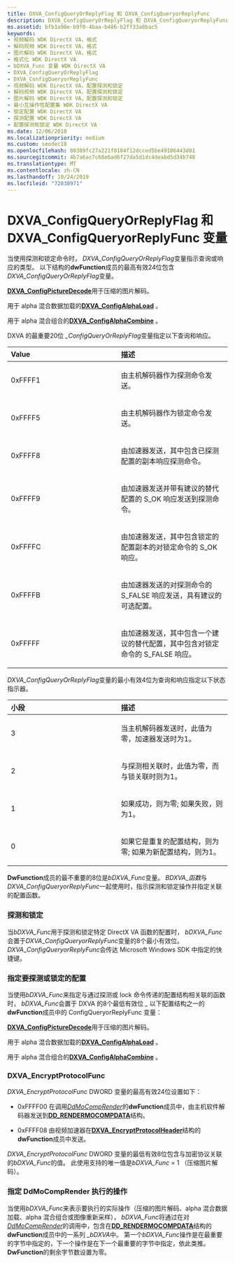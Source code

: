 ```yaml
---
title: DXVA_ConfigQueryOrReplyFlag 和 DXVA_ConfigQueryorReplyFunc
description: DXVA_ConfigQueryOrReplyFlag 和 DXVA_ConfigQueryorReplyFunc 变量
ms.assetid: bfb1a98e-b9f0-4baa-b486-b2ff33a8bac5
keywords:
- 视频解码 WDK DirectX VA，格式
- 解码视频 WDK DirectX VA，格式
- 图片解码 WDK DirectX VA，格式
- 格式化 WDK DirectX VA
- bDXVA_Func 变量 WDK DirectX VA
- DXVA_ConfigQueryOrReplyFlag
- DXVA_ConfigQueryorReplyFunc
- 视频解码 WDK DirectX VA，配置探测和锁定
- 解码视频 WDK DirectX VA，配置探测和锁定
- 图片解码 WDK DirectX VA，配置探测和锁定
- 最小互操作性配置集 WDK DirectX VA
- 锁定配置 WDK DirectX VA
- 探测配置 WDK DirectX VA
- 配置探测和锁定 WDK DirectX VA
ms.date: 12/06/2018
ms.localizationpriority: medium
ms.custom: seodec18
ms.openlocfilehash: 08309fc27a221f0184f12dcced5be49106443d01
ms.sourcegitcommit: 4b7a6ac7c68e6ad6f27da5d1dc4deabd5d34b748
ms.translationtype: MT
ms.contentlocale: zh-CN
ms.lasthandoff: 10/24/2019
ms.locfileid: "72838971"
---
```

# <a name="dxva_configqueryorreplyflag-and-dxva_configqueryorreplyfunc-variables"></a>DXVA\_ConfigQueryOrReplyFlag 和 DXVA\_ConfigQueryorReplyFunc 变量

当使用探测和锁定命令时， *DXVA\_ConfigQueryOrReplyFlag*变量指示查询或响应的类型。 以下结构的**dwFunction**成员的最高有效24位包含*DXVA\_ConfigQueryOrReplyFlag*变量。

[**DXVA\_ConfigPictureDecode**](https://docs.microsoft.com/windows-hardware/drivers/ddi/dxva/ns-dxva-_dxva_configpicturedecode)用于压缩的图片解码。

用于 alpha 混合数据加载的[**DXVA\_ConfigAlphaLoad**](https://docs.microsoft.com/windows-hardware/drivers/ddi/dxva/ns-dxva-_dxva_configalphaload) 。

用于 alpha 混合组合的[**DXVA\_ConfigAlphaCombine**](https://docs.microsoft.com/windows-hardware/drivers/ddi/dxva/ns-dxva-_dxva_configalphacombine) 。

DXVA 的最重要20位 *\_ConfigQueryOrReplyFlag*变量指定以下查询和响应。

<table>
<colgroup>
<col width="50%" />
<col width="50%" />
</colgroup>
<thead>
<tr class="header">
<th align="left">Value</th>
<th align="left">描述</th>
</tr>
</thead>
<tbody>
<tr class="odd">
<td align="left"><p>0xFFFF1</p></td>
<td align="left"><p>由主机解码器作为探测命令发送。</p></td>
</tr>
<tr class="even">
<td align="left"><p>0xFFFF5</p></td>
<td align="left"><p>由主机解码器作为锁定命令发送。</p></td>
</tr>
<tr class="odd">
<td align="left"><p>0xFFFF8</p></td>
<td align="left"><p>由加速器发送，其中包含已探测配置的副本响应探测命令。</p></td>
</tr>
<tr class="even">
<td align="left"><p>0xFFFF9</p></td>
<td align="left"><p>由加速器发送并带有建议的替代配置的 S_OK 响应发送到探测命令。</p></td>
</tr>
<tr class="odd">
<td align="left"><p>0xFFFFC</p></td>
<td align="left"><p>由加速器发送，其中包含锁定的配置副本的对锁定命令的 S_OK 响应。</p></td>
</tr>
<tr class="even">
<td align="left"><p>0xFFFFB</p></td>
<td align="left"><p>由加速器发送的对探测命令的 S_FALSE 响应发送，具有建议的可选配置。</p></td>
</tr>
<tr class="odd">
<td align="left"><p>0xFFFFF</p></td>
<td align="left"><p>由加速器发送，其中包含一个建议的替代配置，其中包含对锁定命令的 S_FALSE 响应。</p></td>
</tr>
</tbody>
</table>

 

*DXVA\_ConfigQueryOrReplyFlag*变量的最小有效4位为查询和响应指定以下状态指示器。

<table>
<colgroup>
<col width="50%" />
<col width="50%" />
</colgroup>
<thead>
<tr class="header">
<th align="left">小段</th>
<th align="left">描述</th>
</tr>
</thead>
<tbody>
<tr class="odd">
<td align="left"><p>3</p></td>
<td align="left"><p>当主机解码器发送时，此值为零，加速器发送时为1。</p></td>
</tr>
<tr class="even">
<td align="left"><p>2</p></td>
<td align="left"><p>与探测相关联时，此值为零，而与锁关联时则为1。</p></td>
</tr>
<tr class="odd">
<td align="left"><p>1</p></td>
<td align="left"><p>如果成功，则为零; 如果失败，则为1。</p></td>
</tr>
<tr class="even">
<td align="left"><p>0</p></td>
<td align="left"><p>如果它是重复的配置结构，则为零; 如果为新配置结构，则为1。</p></td>
</tr>
</tbody>
</table>

 

**DwFunction**成员的最不重要的8位是*bDXVA\_Func*变量。 *BDXVA\_函数*与*DXVA\_ConfigQueryorReplyFunc*一起使用时，指示探测和锁定操作并指定关联的配置函数。

### <a name="span-idprobing_and_lockingspanspan-idprobing_and_lockingspanspan-idprobing_and_lockingspanprobing-and-locking"></a><span id="Probing_and_Locking"></span><span id="probing_and_locking"></span><span id="PROBING_AND_LOCKING"></span>探测和锁定

当*bDXVA\_Func*用于探测和锁定特定 DirectX VA 函数的配置时， *bDXVA\_Func*会置于*DXVA*\_*ConfigQueryorReplyFunc*变量的8个最小有效位。 *DXVA*\_*ConfigQueryorReplyFunc*会传达 Microsoft Windows SDK 中指定的快捷键。

### <a name="span-idspecifying_a_configuration_to_be_probed_or_lockedspanspan-idspecifying_a_configuration_to_be_probed_or_lockedspanspan-idspecifying_a_configuration_to_be_probed_or_lockedspanspecifying-a-configuration-to-be-probed-or-locked"></a><span id="Specifying_a_Configuration_To_Be_Probed_or_Locked"></span><span id="specifying_a_configuration_to_be_probed_or_locked"></span><span id="SPECIFYING_A_CONFIGURATION_TO_BE_PROBED_OR_LOCKED"></span>指定要探测或锁定的配置

当使用*bDXVA\_Func*来指定与通过探测或 lock 命令传递的配置结构相关联的函数时， *bDXVA\_Func*会置于 DXVA 的8个最低有效位 *\_* 以下配置结构之一的**dwFunction**成员中的 ConfigQueryorReplyFunc 变量：

[**DXVA\_ConfigPictureDecode**](https://docs.microsoft.com/windows-hardware/drivers/ddi/dxva/ns-dxva-_dxva_configpicturedecode)用于压缩的图片解码。

用于 alpha 混合数据加载的[**DXVA\_ConfigAlphaLoad**](https://docs.microsoft.com/windows-hardware/drivers/ddi/dxva/ns-dxva-_dxva_configalphaload) 。

用于 alpha 混合组合的[**DXVA\_ConfigAlphaCombine**](https://docs.microsoft.com/windows-hardware/drivers/ddi/dxva/ns-dxva-_dxva_configalphacombine) 。

### <a name="span-iddxva_encryptprotocolfuncspanspan-iddxva_encryptprotocolfuncspanspan-iddxva_encryptprotocolfuncspandxva_encryptprotocolfunc"></a><span id="DXVA_EncryptProtocolFunc"></span><span id="dxva_encryptprotocolfunc"></span><span id="DXVA_ENCRYPTPROTOCOLFUNC"></span>DXVA\_EncryptProtocolFunc

*DXVA\_EncryptProtocolFunc* DWORD 变量的最高有效24位设置如下：

-   0xFFFF00 在调用[*DdMoCompRender*](https://docs.microsoft.com/windows/desktop/api/ddrawint/nc-ddrawint-pdd_mocompcb_render)的**dwFunction**成员中，由主机软件解码器发送到[**DD\_RENDERMOCOMPDATA**](https://docs.microsoft.com/windows/desktop/api/ddrawint/ns-ddrawint-_dd_rendermocompdata)结构。

-   0xFFFF08 由视频加速器在[**DXVA\_EncryptProtocolHeader**](https://docs.microsoft.com/windows-hardware/drivers/ddi/dxva/ns-dxva-_dxva_encryptprotocolheader)结构的**dwFunction**成员中发送。

*DXVA\_EncryptProtocolFunc* DWORD 变量的最低有效8位包含与加密协议关联的*bDXVA\_Func*的值。 此使用支持的唯一值是*bDXVA\_Func* = 1 （压缩图片解码）。

### <a name="span-idspecifying_an_operation_to_be_performed_by_ddmocomprenderspanspan-idspecifying_an_operation_to_be_performed_by_ddmocomprenderspanspan-idspecifying_an_operation_to_be_performed_by_ddmocomprenderspanspecifying-an-operation-to-be-performed-by-ddmocomprender"></a><span id="Specifying_an_Operation_to_be_Performed_by_DdMoCompRender"></span><span id="specifying_an_operation_to_be_performed_by_ddmocomprender"></span><span id="SPECIFYING_AN_OPERATION_TO_BE_PERFORMED_BY_DDMOCOMPRENDER"></span>指定 DdMoCompRender 执行的操作

当使用*bDXVA\_Func*来表示要执行的实际操作（压缩的图片解码、alpha 混合数据加载、alpha 混合组合或图像重新采样）， *bDXVA\_Func*将通过在对[*DdMoCompRender*](https://docs.microsoft.com/windows/desktop/api/ddrawint/nc-ddrawint-pdd_mocompcb_render)的调用中，包含在[**DD\_RENDERMOCOMPDATA**](https://docs.microsoft.com/windows/desktop/api/ddrawint/ns-ddrawint-_dd_rendermocompdata)结构的**dwFunction**成员中的一系列 *\_bDXVA*中。 第一个*bDXVA\_Func*操作是在最重要的字节中指定的，下一个操作是在下一个最重要的字节中指定，依此类推。 **DwFunction**的剩余字节数设置为零。

 

 





